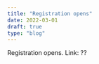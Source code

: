```yaml
---
title: "Registration opens"
date: 2022-03-01
draft: true 
type: "blog"
---
```


Registration opens. Link: ??

